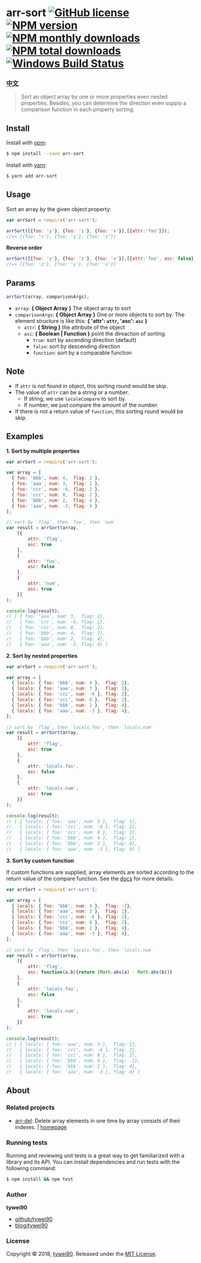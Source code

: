 # arr-sort [![GitHub license](https://img.shields.io/badge/license-MIT-blue.svg)](https://github.com/tywei90/arr-sort/blob/master/LICENSE) [![NPM version](https://img.shields.io/npm/v/arr-sort.svg?style=flat)](https://www.npmjs.com/package/arr-sort) [![NPM monthly downloads](https://img.shields.io/npm/dm/arr-sort.svg?style=flat)](https://www.npmjs.com/package/arr-sort) [![NPM total downloads](https://img.shields.io/npm/dt/arr-sort.svg?style=flat)](https://www.npmjs.com/package/arr-sort) [![Windows Build Status](https://travis-ci.org/tywei90/arr-sort.svg?branch=master)](https://travis-ci.org/tywei90/arr-sort)

### [中文](./README.ch.md)

> Sort an object array by one or more properties even nested properties. Besides, you can determine the direction even supply a comparison function in each property sorting.

## Install

Install with [npm](https://www.npmjs.com/):

```sh
$ npm install --save arr-sort
```

Install with [yarn](https://yarnpkg.com):

```sh
$ yarn add arr-sort
```

## Usage

Sort an array by the given object property:

```js
var arrSort = require('arr-sort');

arrSort([{foo: 'y'}, {foo: 'z'}, {foo: 'x'}],[{attr:'foo'}]);
//=> [{foo: 'x'}, {foo: 'y'}, {foo: 'z'}]
```

**Reverse order**

```js
arrSort([{foo: 'y'}, {foo: 'z'}, {foo: 'x'}],[{attr:'foo', asc: false}]);
//=> [{foo: 'z'}, {foo: 'y'}, {foo: 'x'}]
```

## Params

```js
arrSort(array, comparisonArgs);
```

* `array`: **{ Object Array }** The object array to sort
* `comparisonArgs`: **{ Object Array }** One or more objects to sort by. The element structure is like this: **{ 'attr': `attr`, 'asc': `asc` }**
    * `attr`: **{ String }** the attribute of the object
    * `asc`: **{ Boolean | Function }** point the direaction of sorting.
        * `true`: sort by ascending direction (default)
        * `false`: sort by descending direction
        * `function`: sort by a comparable function

## Note
* If `attr` is not found in object, this sorting round would be skip.
* The value of `attr` can be a string or a number. 
    * If string, we use `localeCompare` to sort by. 
    * If number, we just compare the amount of the number.
* If there is not a return value of `function`, this sorting round would be skip.

## Examples

**1. Sort by multiple properties**

```js
var arrSort = require('arr-sort');

var array = [
  { foo: 'bbb', num: 4,  flag: 2 },
  { foo: 'aaa', num: 3,  flag: 1 },
  { foo: 'ccc', num: -6, flag: 2 },
  { foo: 'ccc', num: 8,  flag: 2 },
  { foo: 'bbb', num: 2,  flag: 4 },
  { foo: 'aaa', num: -3, flag: 4 }
];

// sort by `flag`, then `foo`, then `num`
var result = arrSort(array,
    [{
        attr: 'flag',
        asc: true
    },
    {
        attr: 'foo',
        asc: false
    },
    {
        attr: 'num',
        asc: true
    }]
);

console.log(result);
// [ { foo: 'aaa', num: 3,  flag: 1},
//   { foo: 'ccc', num: -6, flag: 2},
//   { foo: 'ccc', num: 8,  flag: 2},
//   { foo: 'bbb', num: 4,  flag: 2},
//   { foo: 'bbb', num: 2,  flag: 4},
//   { foo: 'aaa', num: -3, flag: 4} ]
```

**2. Sort by nested properties**

```js
var arrSort = require('arr-sort');

var array = [
  { locals: { foo: 'bbb', num: 4 },  flag: 2},
  { locals: { foo: 'aaa', num: 3 },  flag: 1},
  { locals: { foo: 'ccc', num: -6 }, flag: 2},
  { locals: { foo: 'ccc', num: 8 },  flag: 2},
  { locals: { foo: 'bbb', num: 2 },  flag: 4},
  { locals: { foo: 'aaa', num: -3 }, flag: 4},
];

// sort by `flag`, then `locals.foo`, then `locals.num`
var result = arrSort(array,
    [{
        attr: 'flag',
        asc: true
    },
    {
        attr: 'locals.foo',
        asc: false
    },
    {
        attr: 'locals.num',
        asc: true
    }]
);

console.log(result);
// [ { locals: { foo: 'aaa', num: 3 },  flag: 1},
//   { locals: { foo: 'ccc', num: -6 }, flag: 2},
//   { locals: { foo: 'ccc', num: 8 },  flag: 2},
//   { locals: { foo: 'bbb', num: 4 },  flag: 2},
//   { locals: { foo: 'bbb', num: 2 },  flag: 4},
//   { locals: { foo: 'aaa', num: -3 }, flag: 4} ]
```

**3. Sort by custom function**

If custom functions are supplied, array elements are sorted according to the return value of the compare function. See the [docs](https://developer.mozilla.org/en-US/docs/Web/JavaScript/Reference/Global_Objects/Array/sort) for more details.

```js
var arrSort = require('arr-sort');

var array = [
  { locals: { foo: 'bbb', num: 4 },  flag: -2},
  { locals: { foo: 'aaa', num: 3 },  flag: 1},
  { locals: { foo: 'ccc', num: -6 }, flag: 2},
  { locals: { foo: 'ccc', num: 8 },  flag: 2},
  { locals: { foo: 'bbb', num: 2 },  flag: 4},
  { locals: { foo: 'aaa', num: -3 }, flag: 4},
];

// sort by `flag`, then `locals.foo`, then `locals.num`
var result = arrSort(array,
    [{
        attr: 'flag',
        asc: function(a,b){return (Math.abs(a) - Math.abs(b))}
    },
    {
        attr: 'locals.foo',
        asc: false
    },
    {
        attr: 'locals.num',
        asc: true
    }]
);

console.log(result);
// [ { locals: { foo: 'aaa', num: 3 },  flag: 1},
//   { locals: { foo: 'ccc', num: -6 }, flag: 2},
//   { locals: { foo: 'ccc', num: 8 },  flag: 2},
//   { locals: { foo: 'bbb', num: 4 },  flag: -2},
//   { locals: { foo: 'bbb', num: 2 },  flag: 4},
//   { locals: { foo: 'aaa', num: -3 }, flag: 4} ]
```

## About

### Related projects

* [arr-del](https://www.npmjs.com/package/arr-del): Delete array elements in one time by array consists of their indexes. | [homepage](https://github.com/tywei90/arr-del "Delete array elements in one time by array consists of their indexes.")

### Running tests

Running and reviewing unit tests is a great way to get familiarized with a library and its API. You can install dependencies and run tests with the following command:

```sh
$ npm install && npm test
```

### Author

**tywei90**

* [github/tywei90](https://github.com/tywei90)
* [blog/tywei90](https://www.wty90.com)

### License

Copyright © 2018, [tywei90](https://github.com/tywei90).
Released under the [MIT License](LICENSE).
